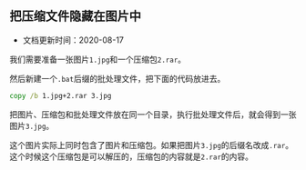 ## 把压缩文件隐藏在图片中

- 文档更新时间：2020-08-17

我们需要准备一张图片`1.jpg`和一个压缩包`2.rar`。

然后新建一个`.bat`后缀的批处理文件，把下面的代码放进去。

```bat
copy /b 1.jpg+2.rar 3.jpg
```

把图片、压缩包和批处理文件放在同一个目录，执行批处理文件后，就会得到一张图片`3.jpg`。

这个图片实际上同时包含了图片和压缩包。如果把图片`3.jpg`的后缀名改成`.rar`。这个时候这个压缩包是可以解压的，压缩包的内容就是`2.rar`的内容。